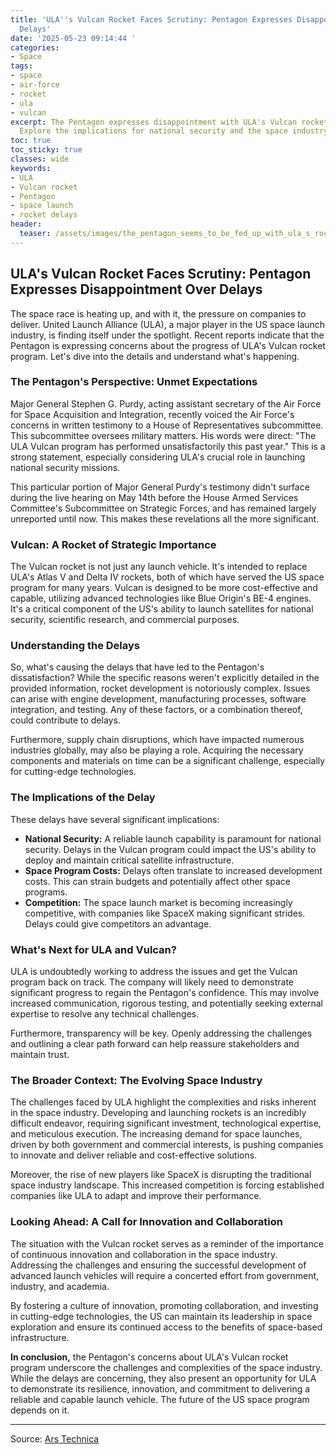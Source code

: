 ```yaml
---
title: 'ULA''s Vulcan Rocket Faces Scrutiny: Pentagon Expresses Disappointment Over
  Delays'
date: '2025-05-23 09:14:44 '
categories:
- Space
tags:
- space
- air-force
- rocket
- ula
- vulcan
excerpt: The Pentagon expresses disappointment with ULA's Vulcan rocket program delays.
  Explore the implications for national security and the space industry.
toc: true
toc_sticky: true
classes: wide
keywords:
- ULA
- Vulcan rocket
- Pentagon
- space launch
- rocket delays
header:
  teaser: /assets/images/the_pentagon_seems_to_be_fed_up_with_ula_s_rocket__20250523091444.jpg
---
```


## ULA's Vulcan Rocket Faces Scrutiny: Pentagon Expresses Disappointment Over Delays

The space race is heating up, and with it, the pressure on companies to deliver. United Launch Alliance (ULA), a major player in the US space launch industry, is finding itself under the spotlight. Recent reports indicate that the Pentagon is expressing concerns about the progress of ULA's Vulcan rocket program. Let's dive into the details and understand what's happening.

### The Pentagon's Perspective: Unmet Expectations

Major General Stephen G. Purdy, acting assistant secretary of the Air Force for Space Acquisition and Integration, recently voiced the Air Force's concerns in written testimony to a House of Representatives subcommittee. This subcommittee oversees military matters. His words were direct: "The ULA Vulcan program has performed unsatisfactorily this past year." This is a strong statement, especially considering ULA's crucial role in launching national security missions.

This particular portion of Major General Purdy's testimony didn't surface during the live hearing on May 14th before the House Armed Services Committee's Subcommittee on Strategic Forces, and has remained largely unreported until now. This makes these revelations all the more significant. 

### Vulcan: A Rocket of Strategic Importance

The Vulcan rocket is not just any launch vehicle. It's intended to replace ULA's Atlas V and Delta IV rockets, both of which have served the US space program for many years. Vulcan is designed to be more cost-effective and capable, utilizing advanced technologies like Blue Origin's BE-4 engines. It's a critical component of the US's ability to launch satellites for national security, scientific research, and commercial purposes.

### Understanding the Delays

So, what's causing the delays that have led to the Pentagon's dissatisfaction? While the specific reasons weren't explicitly detailed in the provided information, rocket development is notoriously complex. Issues can arise with engine development, manufacturing processes, software integration, and testing. Any of these factors, or a combination thereof, could contribute to delays.

Furthermore, supply chain disruptions, which have impacted numerous industries globally, may also be playing a role. Acquiring the necessary components and materials on time can be a significant challenge, especially for cutting-edge technologies.

### The Implications of the Delay

These delays have several significant implications:

*   **National Security:** A reliable launch capability is paramount for national security. Delays in the Vulcan program could impact the US's ability to deploy and maintain critical satellite infrastructure.
*   **Space Program Costs:** Delays often translate to increased development costs. This can strain budgets and potentially affect other space programs.
*   **Competition:** The space launch market is becoming increasingly competitive, with companies like SpaceX making significant strides. Delays could give competitors an advantage.

### What's Next for ULA and Vulcan?

ULA is undoubtedly working to address the issues and get the Vulcan program back on track. The company will likely need to demonstrate significant progress to regain the Pentagon's confidence. This may involve increased communication, rigorous testing, and potentially seeking external expertise to resolve any technical challenges.

Furthermore, transparency will be key. Openly addressing the challenges and outlining a clear path forward can help reassure stakeholders and maintain trust.

### The Broader Context: The Evolving Space Industry

The challenges faced by ULA highlight the complexities and risks inherent in the space industry. Developing and launching rockets is an incredibly difficult endeavor, requiring significant investment, technological expertise, and meticulous execution. The increasing demand for space launches, driven by both government and commercial interests, is pushing companies to innovate and deliver reliable and cost-effective solutions.

Moreover, the rise of new players like SpaceX is disrupting the traditional space industry landscape. This increased competition is forcing established companies like ULA to adapt and improve their performance.

### Looking Ahead: A Call for Innovation and Collaboration

The situation with the Vulcan rocket serves as a reminder of the importance of continuous innovation and collaboration in the space industry. Addressing the challenges and ensuring the successful development of advanced launch vehicles will require a concerted effort from government, industry, and academia.

By fostering a culture of innovation, promoting collaboration, and investing in cutting-edge technologies, the US can maintain its leadership in space exploration and ensure its continued access to the benefits of space-based infrastructure.

**In conclusion,** the Pentagon's concerns about ULA's Vulcan rocket program underscore the challenges and complexities of the space industry. While the delays are concerning, they also present an opportunity for ULA to demonstrate its resilience, innovation, and commitment to delivering a reliable and capable launch vehicle. The future of the US space program depends on it.

---

Source: [Ars Technica ](https://arstechnica.com/space/2025/05/the-pentagon-seems-to-be-fed-up-with-ulas-rocket-delays/)